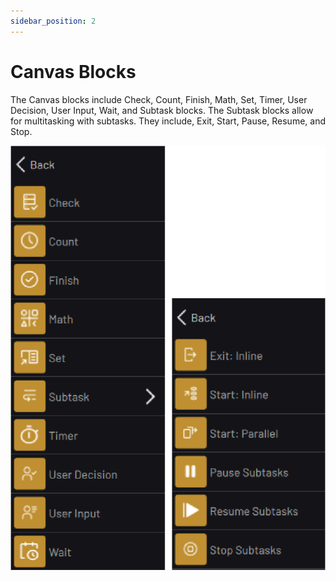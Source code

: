 ```yaml
---
sidebar_position: 2
---
```


# Canvas Blocks

The Canvas blocks include Check, Count, Finish, Math, Set, Timer, User Decision, User Input, Wait, and Subtask blocks. The Subtask blocks allow for multitasking with subtasks. They include, Exit, Start, Pause, Resume, and Stop.

![](../Images/TaskCanvasBlockGlossary/Canvas-Menu.png)


